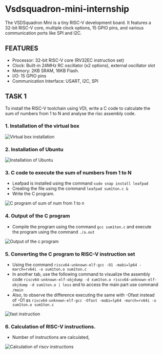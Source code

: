 # Vsdsquadron-mini-internship
The VSDSquadron Mini is a tiny RISC-V development board. It features a 32-bit RISC-V core, multiple clock options, 15 GPIO pins, and various communication ports like SPI and I2C.
## FEATURES
* Processor: 32-bit RISC-V core (RV32EC instruction set)
* Clock: Built-in 24MHz RC oscillator (x2 options), external oscillator slot
* Memory: 2KB SRAM, 16KB Flash.
* I/O: 15 GPIO pins
* Communication Interface: USART, I2C, SPI
## TASK 1
To install the RISC-V toolchain using VDI, write a C code to calculate the sum of numbers from 1 to N and analyse the risc assembly code.
### 1. Installation of the virtual box
![Virtual box installation](https://github.com/RaghaviSivakumar/vsdsquadron-mini-internship/assets/147801536/c766acf2-a5df-48ba-ab58-deda02cb8969)
### 2. Installation of Ubuntu
![Installation of Ubuntu](https://github.com/RaghaviSivakumar/vsdsquadron-mini-internship/assets/147801536/103c1e1c-9dc6-4b75-b9e4-9ac2fb3240a3)
### 3. C code to execute the sum of numbers from 1 to N
* Leafpad is installed using the command
  `sudo snap install leafpad`
* Creating the file using the command `leafpad sum1ton.c &`
* Write the C program.

![C program of sum of num from 1 to n](https://github.com/RaghaviSivakumar/vsdsquadron-mini-internship/assets/147801536/d9d41ff6-667c-4f76-9e72-77ecde57a10c)
### 4. Output of the C program
* Compile the program using the command `gcc sum1ton.c` and execute the program using the command `./a.out`

![Output of the c program](https://github.com/RaghaviSivakumar/vsdsquadron-mini-internship/assets/147801536/bd30357f-4ff8-4ab4-880f-74b4af1c871a)
### 5. Converting the C program to RISC-V instruction set
* Using the command `riscv64-unknown-elf-gcc -O1 -mabi=lp64 -march=rv64i -o sum1ton.o sum1ton.c`
* In another tab, use the following command to visualize the assembly code `riscv64-unknown-elf-objdump -d sum1ton.o riscv64-unknown-elf-objdump -d sum1ton.o | less` and to access the main part use command `/main`
* Also, to observe the difference executing the same with -Ofast instead of -O1 as `riscv64-unknown-elf-gcc -Ofast -mabi=lp64 -march=rv64i -o sum1ton.o sum1ton.c` 

![fast instruction](https://github.com/RaghaviSivakumar/vsdsquadron-mini-internship/assets/147801536/211a916e-4934-41b2-b58e-c13a90f571cb)
### 6. Calculation of RISC-V instructions.
* Number of instructions are calculated,

![Calculation of riscv instructions](https://github.com/RaghaviSivakumar/vsdsquadron-mini-internship/assets/147801536/4da1e45a-c5c0-4319-b489-2c83a2125c60)




